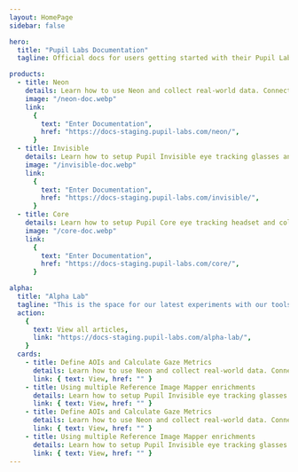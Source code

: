 ```yaml
---
layout: HomePage
sidebar: false

hero:
  title: "Pupil Labs Documentation"
  tagline: Official docs for users getting started with their Pupil Labs eye tracking glasses and for developers working on eye tracking applications and integrations.

products:
  - title: Neon
    details: Learn how to use Neon and collect real-world data. Connect to Pupil Cloud, manage your data, analyze, and take your research to the next level.
    image: "/neon-doc.webp"
    link:
      {
        text: "Enter Documentation",
        href: "https://docs-staging.pupil-labs.com/neon/",
      }
  - title: Invisible
    details: Learn how to setup Pupil Invisible eye tracking glasses and collect real world data. Connect to Pupil Cloud, manage your data, analyze, and take your research to the next level.
    image: "/invisible-doc.webp"
    link:
      {
        text: "Enter Documentation",
        href: "https://docs-staging.pupil-labs.com/invisible/",
      }
  - title: Core
    details: Learn how to setup Pupil Core eye tracking headset and collect data with Pupil Capture. Use Pupil Player to explore your data in greater detail.
    image: "/core-doc.webp"
    link:
      {
        text: "Enter Documentation",
        href: "https://docs-staging.pupil-labs.com/core/",
      }

alpha:
  title: "Alpha Lab"
  tagline: "This is the space for our latest experiments with our tools. Alpha Lab is not a place for official product documentation. Everything you find here should be considered a work in progress, and may even be a bit rough around the edges."
  action:
    {
      text: View all articles,
      link: "https://docs-staging.pupil-labs.com/alpha-lab/",
    }
  cards:
    - title: Define AOIs and Calculate Gaze Metrics
      details: Learn how to use Neon and collect real-world data. Connect to Pupil Cloud, manage your data, analyze, and take your research to the next level.
      link: { text: View, href: "" }
    - title: Using multiple Reference Image Mapper enrichments
      details: Learn how to setup Pupil Invisible eye tracking glasses and collect real world data. Connect to Pupil Cloud, manage your data, analyze, and take your research to the next level.
      link: { text: View, href: "" }
    - title: Define AOIs and Calculate Gaze Metrics
      details: Learn how to use Neon and collect real-world data. Connect to Pupil Cloud, manage your data, analyze, and take your research to the next level.
      link: { text: View, href: "" }
    - title: Using multiple Reference Image Mapper enrichments
      details: Learn how to setup Pupil Invisible eye tracking glasses and collect real world data. Connect to Pupil Cloud, manage your data, analyze, and take your research to the next level.
      link: { text: View, href: "" }
---
```

